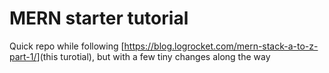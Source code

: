 # MERN starter tutorial

Quick repo while following [<https://blog.logrocket.com/mern-stack-a-to-z-part-1/>](this turotial), but with a few tiny changes along the way
